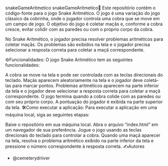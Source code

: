 snakeGameAritmetico
snakeGameAritmetico🐍
Este repositório contém o código-fonte para o jogo Snake Aritmético. O jogo é uma variação do jogo clássico da cobrinha, onde o jogador controla uma cobra que se move em um campo de jogo. O objetivo do jogo é coletar maçãs e, conforme a cobra cresce, evitar colidir com as paredes ou com o próprio corpo da cobra.

No Snake Aritmético, o jogador precisa resolver problemas aritméticos para coletar maçãs. Os problemas são exibidos na tela e o jogador precisa selecionar a resposta correta para coletar a maçã correspondente.

⚙️Funcionalidades:
O jogo Snake Aritmético tem as seguintes funcionalidades:

A cobra se move na tela e pode ser controlada com as teclas direcionais do teclado.
Maçãs aparecem aleatoriamente na tela e o jogador deve coletá-las para marcar pontos.
Problemas aritméticos aparecem na parte inferior da tela e o jogador deve selecionar a resposta correta para coletar a maçã correspondente.
O jogo termina quando a cobra colide com as paredes ou com seu próprio corpo.
A pontuação do jogador é exibida na parte superior da tela.
🛠️Como executar a aplicação:
Para executar a aplicação em uma máquina local, siga as seguintes etapas:

Baixe o repositório em sua máquina local.
Abra o arquivo “index.html” em um navegador de sua preferência.
Jogue o jogo usando as teclas direcionais do teclado para controlar a cobra. Quando uma maçã aparecer na tela, resolva o problema aritmético exibido na parte inferior da tela e pressione o número correspondente à resposta correta.
✍️Autores
- @cemeterydriiver
